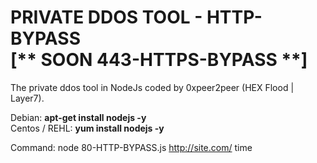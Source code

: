 <h1>PRIVATE DDOS TOOL - HTTP-BYPASS<br>[** SOON 443-HTTPS-BYPASS **]</h1>

The private ddos tool in NodeJs coded by 0xpeer2peer (HEX Flood | Layer7).

  Debian: <b>apt-get install nodejs -y</b><br>
  Centos / REHL: <b>yum install nodejs -y</b>

Command: node 80-HTTP-BYPASS.js http://site.com/ time
